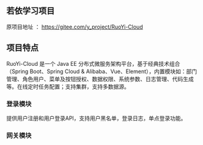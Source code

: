 ## 若依学习项目

原项目地址 ： https://gitee.com/y_project/RuoYi-Cloud

## 项目特点
RuoYi-Cloud 是一个 Java EE 分布式微服务架构平台，基于经典技术组合（Spring Boot、Spring Cloud & Alibaba、Vue、Element），内置模块如：部门管理、角色用户、菜单及按钮授权、数据权限、系统参数、日志管理、代码生成等。在线定时任务配置；支持集群，支持多数据源。

### 登录模块

提供用户注册和用户登录API，支持用户黑名单，登录日志，单点登录功能。

### 网关模块

